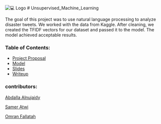 <a>
    <img src="https://blog.circleboom.com/content/images/size/w600/wordpress/2018/11/twitter-tool1.jpg" alt="💻 Logo">
  </a>
# Unsupervised_Machine_Learning


The goal of this project was to use natural language processing to analyze disaster tweets. We worked with the data from Kaggle. After cleaning, we created the TFIDF vectors for our dataset and passed it to the model. The model achieved acceptable results.  


### Table of Contents:

-   [Project Proposal](Proposal.ipynb)
-   [Model](NLP_PROJECT.ipynb)
-   [Slides](Unsupervised_project.pdf)
-   [Writeup](Writeup.md)


### contributors:

[Abdalla Alnujaidy](https://github.com/aalnujaidy)

[Samer Atwi](https://github.com/SamerAtwi)

[Omran Fallatah](https://github.com/omran302)
